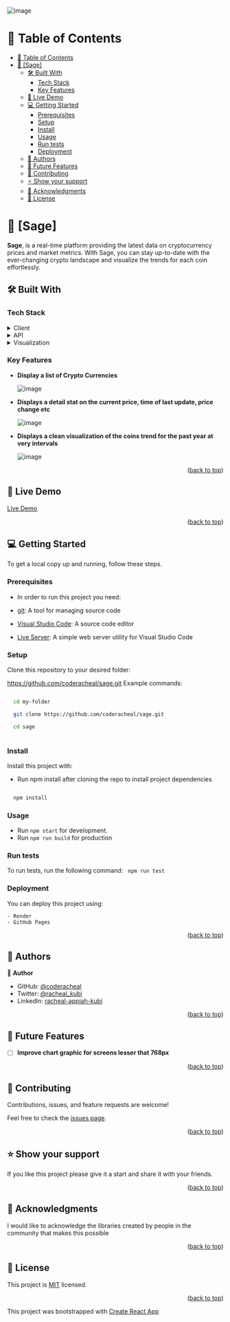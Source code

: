 <a name="readme-top"></a>


![image](https://github.com/coderacheal/Sage/assets/97846040/fd5d9c27-978a-4fb7-a705-6d9136c21337)


# 📗 Table of Contents

- [📗 Table of Contents](#-table-of-contents)
- [📖 \[Sage\] ](#-sage-)
  - [🛠 Built With ](#-built-with-)
    - [Tech Stack ](#tech-stack-)
    - [Key Features ](#key-features-)
  - [🚀 Live Demo ](#-live-demo-)
  - [💻 Getting Started ](#-getting-started-)
    - [Prerequisites](#prerequisites)
    - [Setup](#setup)
    - [Install](#install)
    - [Usage](#usage)
    - [Run tests](#run-tests)
    - [Deployment](#deployment)
  - [👥 Authors ](#-authors-)
  - [🔭 Future Features ](#-future-features-)
  - [🤝 Contributing ](#-contributing-)
  - [⭐️ Show your support ](#️-show-your-support-)
  - [🙏 Acknowledgments ](#-acknowledgments-)
  - [📝 License ](#-license-)

# 📖 [Sage] <a name="about-project"></a>
**Sage**, is a real-time platform providing the latest data on cryptocurrency prices and market metrics. With Sage, you can stay up-to-date with the ever-changing crypto landscape and visualize the trends for each coin effortlessly.

## 🛠 Built With <a name="built-with"></a>

### Tech Stack <a name="tech-stack"></a>


<details>
  <summary>Client</summary>
  <ul>
    <li><a href="https://react.dev">ReactJS</a></li>
  </ul>
</details>

<details>
  <summary>API</summary>
  <ul>
    <li><a href="https://api.coingecko.com">coingeko</a></li>
  </ul>
</details>

<details>
  <summary>Visualization</summary>
  <ul>
    <li><a href="https://www.chartjs.org/docs/latest/">ChartJS</a></li>
  </ul>
</details>



### Key Features <a name="key-features"></a>


- **Display a list of Crypto Currencies**

  ![image](https://github.com/coderacheal/Sage/assets/97846040/79234a19-c45f-42c8-b1f0-3162c2e21503)

- **Displays a detail stat on the current price, time of last update, price change etc**

  ![image](https://github.com/coderacheal/Sage/assets/97846040/42e9e31a-d80b-4ab9-866d-45479adc7045)

- **Displays a clean visualization of the coins trend for the past year at very intervals**

  ![image](https://github.com/coderacheal/Sage/assets/97846040/c30a3112-10bf-466e-b2dc-9ca156e1e74a)


  
<p align="right">(<a href="#readme-top">back to top</a>)</p>

## 🚀 Live Demo <a name="live-demo"></a>
[Live Demo](https://smart-crypto-56es.onrender.com/)

<p align="right">(<a href="#readme-top">back to top</a>)</p>

## 💻 Getting Started <a name="getting-started"></a>

To get a local copy up and running, follow these steps.

### Prerequisites

- In order to run this project you need:

- [git](https://git-scm.com/downloads): A tool for managing source code
- [Visual Studio Code](https://code.visualstudio.com/): A source code editor
- [Live Server](https://marketplace.visualstudio.com/items?itemName=ritwickdey.LiveServer): A simple web server utility for Visual Studio Code

### Setup

Clone this repository to your desired folder:

https://github.com/coderacheal/sage.git
 Example commands:

```sh

  cd my-folder

  git clone https://github.com/coderacheal/sage.git

  cd sage
  
```


### Install

Install this project with:

 - Run npm install after cloning the repo to install project dependencies
  

```sh

  npm install

 ```
### Usage

- Run `npm start` for development. 
- Run `npm run build` for production


### Run tests

To run tests, run the following command:
` npm run test`


### Deployment

You can deploy this project using:

    - Render
    - GitHub Pages

<p align="right">(<a href="#readme-top">back to top</a>)</p>

## 👥 Authors <a name="authors"></a>

👤 **Author**

- GitHub: [@coderacheal](https://github.com/coderacheal)
- Twitter: [@racheal_kubi](https://www.twitter.com/racheal_kubi)
- LinkedIn: [racheal-appiah-kubi](https://www.linkedin.com/in/racheal-appiah-kubi/)


<p align="right">(<a href="#readme-top">back to top</a>)</p>

## 🔭 Future Features <a name="future-features"></a>

- [ ] **Improve chart graphic for screens lesser that 768px**


<p align="right">(<a href="#readme-top">back to top</a>)</p>

## 🤝 Contributing <a name="contributing"></a>

Contributions, issues, and feature requests are welcome!

Feel free to check the [issues page](../../issues/).

<p align="right">(<a href="#readme-top">back to top</a>)</p>

## ⭐️ Show your support <a name="support"></a>

If you like this project please give it a start and share it with your friends. 

<p align="right">(<a href="#readme-top">back to top</a>)</p>

## 🙏 Acknowledgments <a name="acknowledgements"></a>

I would like to acknowledge the libraries created by people in the community that makes this possible


<p align="right">(<a href="#readme-top">back to top</a>)</p>

## 📝 License <a name="license"></a>

This project is [MIT](./LICENSE) licensed.

<p align="right">(<a href="#readme-top">back to top</a>)</p>

This project was bootstrapped with [Create React App](https://github.com/facebook/create-react-app)

